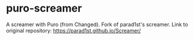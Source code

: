 # puro-screamer
A screamer with Puro (from Changed). Fork of parad1st's screamer.
Link to original repository: https://parad1st.github.io/Screamer/

